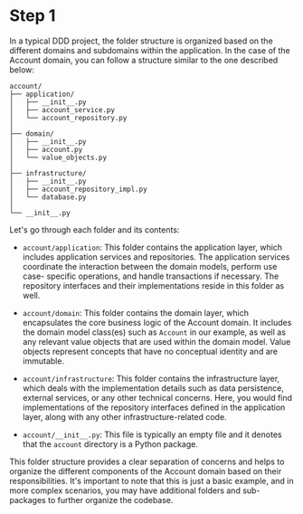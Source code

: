 # Step 1

In a typical DDD project, the folder structure is organized based on the 
different domains and subdomains within the application. In the case of the 
Account domain, you can follow a structure similar to the one described 
below: 

```
account/
├── application/
│   ├── __init__.py
│   ├── account_service.py
│   └── account_repository.py
│
├── domain/
│   ├── __init__.py
│   ├── account.py
│   └── value_objects.py
│
├── infrastructure/
│   ├── __init__.py
│   ├── account_repository_impl.py
│   └── database.py
│
└── __init__.py
```

Let's go through each folder and its contents:

- `account/application`: This folder contains the application layer, which 
includes application services and repositories. The application services 
coordinate the interaction between the domain models, perform use case-
specific operations, and handle transactions if necessary. The repository 
interfaces and their implementations reside in this folder as well. 

- `account/domain`: This folder contains the domain layer, which encapsulates 
the core business logic of the Account domain. It includes the domain model 
class(es) such as `Account` in our example, as well as any relevant value 
objects that are used within the domain model. Value objects represent 
concepts that have no conceptual identity and are immutable. 

- `account/infrastructure`: This folder contains the infrastructure layer, 
which deals with the implementation details such as data persistence, 
external services, or any other technical concerns. Here, you would find 
implementations of the repository interfaces defined in the application 
layer, along with any other infrastructure-related code. 

- `account/__init__.py`: This file is typically an empty file and it denotes 
that the `account` directory is a Python package. 

This folder structure provides a clear separation of concerns and helps to 
organize the different components of the Account domain based on their 
responsibilities. It's important to note that this is just a basic example, 
and in more complex scenarios, you may have additional folders and sub-
packages to further organize the codebase.

